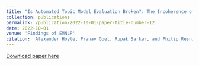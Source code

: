 ```yaml
---
title: "Is Automated Topic Model Evaluation Broken?: The Incoherence of Coherence"
collection: publications
permalink: /publication/2022-10-01-paper-title-number-12
date: 2022-10-01
venue: 'Findings of EMNLP'
citation: 'Alexander Hoyle, Pranav Goel, Rupak Sarkar, and Philip Resnik. “Are Neural Topic Models Broken?” In Findings of the Association for Computational Linguistics: EMNLP 2022.'
---
```


[Download paper here](https://arxiv.org/abs/2210.16162)
